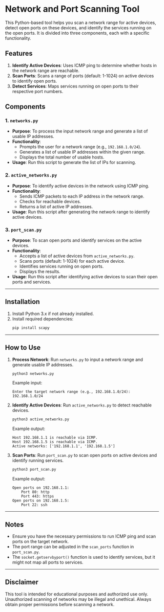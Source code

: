 # Network and Port Scanning Tool

This Python-based tool helps you scan a network range for active devices, detect open ports on these devices, and identify the services running on the open ports. It is divided into three components, each with a specific functionality.

## Features
1. **Identify Active Devices**: Uses ICMP ping to determine whether hosts in the network range are reachable.
2. **Scan Ports**: Scans a range of ports (default: 1-1024) on active devices to identify open ports.
3. **Detect Services**: Maps services running on open ports to their respective port numbers.

## Components

### 1. `networks.py`
- **Purpose**: To process the input network range and generate a list of usable IP addresses.
- **Functionality**:
  - Prompts the user for a network range (e.g., `192.168.1.0/24`).
  - Generates a list of usable IP addresses within the given range.
  - Displays the total number of usable hosts.
- **Usage**:
  Run this script to generate the list of IPs for scanning.

### 2. `active_networks.py`
- **Purpose**: To identify active devices in the network using ICMP ping.
- **Functionality**:
  - Sends ICMP packets to each IP address in the network range.
  - Checks for reachable devices.
  - Returns a list of active IP addresses.
- **Usage**:
  Run this script after generating the network range to identify active devices.

### 3. `port_scan.py`
- **Purpose**: To scan open ports and identify services on the active devices.
- **Functionality**:
  - Accepts a list of active devices from `active_networks.py`.
  - Scans ports (default: 1-1024) for each active device.
  - Identifies services running on open ports.
  - Displays the results.
- **Usage**:
  Run this script after identifying active devices to scan their open ports and services.

---

## Installation
1. Install Python 3.x if not already installed.
2. Install required dependencies:
   ```bash
   pip install scapy
   ```

---

## How to Use
1. **Process Network**:
   Run `networks.py` to input a network range and generate usable IP addresses.
   ```bash
   python3 networks.py
   ```
   Example input:
   ```
   Enter the target network range (e.g., 192.168.1.0/24): 192.168.1.0/24
   ```

2. **Identify Active Devices**:
   Run `active_networks.py` to detect reachable devices.
   ```bash
   python3 active_networks.py
   ```
   Example output:
   ```
   Host 192.168.1.1 is reachable via ICMP.
   Host 192.168.1.5 is reachable via ICMP.
   Active networks: ['192.168.1.1', '192.168.1.5']
   ```

3. **Scan Ports**:
   Run `port_scan.py` to scan open ports on active devices and identify running services.
   ```bash
   python3 port_scan.py
   ```
   Example output:
   ```
   Open ports on 192.168.1.1:
       Port 80: http
       Port 443: https
   Open ports on 192.168.1.5:
       Port 22: ssh
   ```

---

## Notes
- Ensure you have the necessary permissions to run ICMP ping and scan ports on the target network.
- The port range can be adjusted in the `scan_ports` function in `port_scan.py`.
- The `socket.getservbyport()` function is used to identify services, but it might not map all ports to services.

---

## Disclaimer
This tool is intended for educational purposes and authorized use only. Unauthorized scanning of networks may be illegal and unethical. Always obtain proper permissions before scanning a network.

